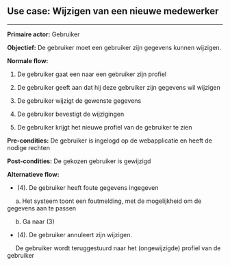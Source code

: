 ## Use case: Wijzigen van een nieuwe medewerker
---

**Primaire actor:** Gebruiker

**Objectief:** De gebruiker moet een gebruiker zijn gegevens kunnen wijzigen.

**Normale flow:**

1. De gebruiker gaat een naar een gebruiker zijn profiel

2. De gebruiker geeft aan dat hij deze gebruiker zijn gegevens wil wijzigen

3. De gebruiker wijzigt de gewenste gegevens

4. De gebruiker bevestigt de wijzigingen

5. De gebruiker krijgt het nieuwe profiel van de gebruiker te zien


**Pre-condities:** De gebruiker is ingelogd op de webapplicatie en heeft de nodige rechten

**Post-condities:** De gekozen gebruiker is gewijzigd

**Alternatieve flow:**
* (4). De gebruiker heeft foute gegevens ingegeven
 
&nbsp;&nbsp;&nbsp;&nbsp; a. Het systeem toont een foutmelding, met de mogelijkheid om de gegevens aan te passen

&nbsp;&nbsp;&nbsp;&nbsp; b. Ga naar (3)

* (4). De gebruiker annuleert zijn wijzigen.

&nbsp;&nbsp;&nbsp;&nbsp; De gebruiker wordt teruggestuurd naar het (ongewijzigde) profiel van de gebruiker

